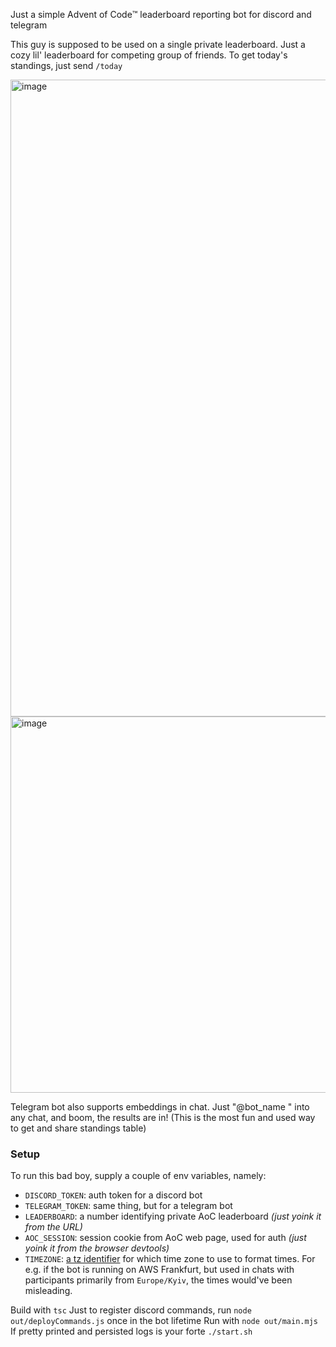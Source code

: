 Just a simple Advent of Code™️ leaderboard reporting bot for discord and telegram

This guy is supposed to be used on a single private leaderboard. Just a cozy lil' leaderboard for competing group of friends. To get today's standings, just send `/today`

<img width="1019" alt="image" src="https://github.com/Malien/discord-advent-of-code/assets/7205038/b481eedc-c46e-41f4-b9a0-5a9c1ce2d780">
<img width="602" alt="image" src="https://github.com/Malien/discord-advent-of-code/assets/7205038/27d6827d-4ba8-42b0-8ac5-96b6f125465f">

Telegram bot also supports embeddings in chat. Just "@bot_name " into any chat, and boom, the results are in! (This is the most fun and used way to get and share standings table)

### Setup
To run this bad boy, supply a couple of env variables, namely:
- `DISCORD_TOKEN`: auth token for a discord bot
- `TELEGRAM_TOKEN`: same thing, but for a telegram bot
- `LEADERBOARD`: a number identifying private AoC leaderboard _(just yoink it from the URL)_
- `AOC_SESSION`: session cookie from AoC web page, used for auth _(just yoink it from the browser devtools)_
- `TIMEZONE`: [a tz identifier](https://en.wikipedia.org/wiki/List_of_tz_database_time_zones) for which time zone to use to format times. For e.g. if the bot is running on AWS Frankfurt, but used in chats with participants primarily from `Europe/Kyiv`, the times would've been misleading.

Build with `tsc`
Just to register discord commands, run `node out/deployCommands.js` once in the bot lifetime
Run with `node out/main.mjs`
If pretty printed and persisted logs is your forte `./start.sh`
